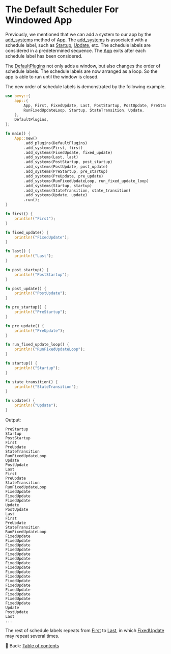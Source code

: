 # The Default Scheduler For Windowed App

Previously, we mentioned that we can add a system to our app by the [add_systems](https://docs.rs/bevy/latest/bevy/app/struct.App.html#method.add_systems) method of [App](https://docs.rs/bevy/latest/bevy/app/struct.App.html).
The [add_systems](https://docs.rs/bevy/latest/bevy/app/struct.App.html#method.add_systems) is associated with a schedule label, such as [Startup](https://docs.rs/bevy/latest/bevy/app/struct.Startup.html), [Update](https://docs.rs/bevy/latest/bevy/app/struct.Update.html), etc.
The schedule labels are considered in a predetermined sequence.
The [App](https://docs.rs/bevy/latest/bevy/app/struct.App.html) exits after each schedule label has been considered.

The [DefaultPlugins](https://docs.rs/bevy/latest/bevy/struct.DefaultPlugins.html) not only adds a window, but also changes the order of schedule labels.
The schedule labels are now arranged as a loop.
So the app is able to run until the window is closed.

The new order of schedule labels is demonstrated by the following example.

```rust
use bevy::{
    app::{
        App, First, FixedUpdate, Last, PostStartup, PostUpdate, PreStartup, PreUpdate,
        RunFixedUpdateLoop, Startup, StateTransition, Update,
    },
    DefaultPlugins,
};

fn main() {
    App::new()
        .add_plugins(DefaultPlugins)
        .add_systems(First, first)
        .add_systems(FixedUpdate, fixed_update)
        .add_systems(Last, last)
        .add_systems(PostStartup, post_startup)
        .add_systems(PostUpdate, post_update)
        .add_systems(PreStartup, pre_startup)
        .add_systems(PreUpdate, pre_update)
        .add_systems(RunFixedUpdateLoop, run_fixed_update_loop)
        .add_systems(Startup, startup)
        .add_systems(StateTransition, state_transition)
        .add_systems(Update, update)
        .run();
}

fn first() {
    println!("First");
}

fn fixed_update() {
    println!("FixedUpdate");
}

fn last() {
    println!("Last");
}

fn post_startup() {
    println!("PostStartup");
}

fn post_update() {
    println!("PostUpdate");
}

fn pre_startup() {
    println!("PreStartup");
}

fn pre_update() {
    println!("PreUpdate");
}

fn run_fixed_update_loop() {
    println!("RunFixedUpdateLoop");
}

fn startup() {
    println!("Startup");
}

fn state_transition() {
    println!("StateTransition");
}

fn update() {
    println!("Update");
}
```

Output:

```text
PreStartup
Startup
PostStartup
First
PreUpdate
StateTransition
RunFixedUpdateLoop
Update
PostUpdate
Last
First
PreUpdate
StateTransition
RunFixedUpdateLoop
FixedUpdate
FixedUpdate
FixedUpdate
Update
PostUpdate
Last
First
PreUpdate
StateTransition
RunFixedUpdateLoop
FixedUpdate
FixedUpdate
FixedUpdate
FixedUpdate
FixedUpdate
FixedUpdate
FixedUpdate
FixedUpdate
FixedUpdate
FixedUpdate
FixedUpdate
FixedUpdate
FixedUpdate
FixedUpdate
FixedUpdate
FixedUpdate
Update
PostUpdate
Last
...
```

The rest of schedule labels repeats from [First](https://docs.rs/bevy/latest/bevy/app/struct.First.html) to [Last](https://docs.rs/bevy/latest/bevy/app/struct.Last.html), in which [FixedUpdate](https://docs.rs/bevy/latest/bevy/app/struct.FixedUpdate.html) may repeat several times.

<!-- :arrow_right:  Next:  -->

:blue_book: Back: [Table of contents](./../README.md)
